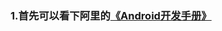 ### 1.首先可以看下阿里的[《Android开发手册》](https://edu.aliyun.com/course/813/lesson/list?spm=5176.8764728.aliyun-edu-course-tab.2.63ac6796KrsOGB)
